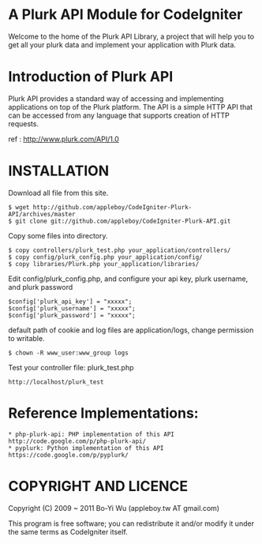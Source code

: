 A Plurk API Module for CodeIgniter
===============

Welcome to the home of the Plurk API Library, a project that will help you to get all your plurk data and implement your application with Plurk data.

Introduction of Plurk API
===============

Plurk API provides a standard way of accessing and implementing applications on top of the Plurk platform. The API is a simple HTTP API that can be accessed from any language that supports creation of HTTP requests.

ref : http://www.plurk.com/API/1.0

INSTALLATION
===============

Download all file from this site.

    $ wget http://github.com/appleboy/CodeIgniter-Plurk-API/archives/master
    $ git clone git://github.com/appleboy/CodeIgniter-Plurk-API.git

Copy some files into directory.

    $ copy controllers/plurk_test.php your_application/controllers/
    $ copy config/plurk_config.php your_application/config/
    $ copy libraries/Plurk.php your_application/libraries/

Edit config/plurk_config.php, and configure your api key, plurk username, and plurk password

    $config['plurk_api_key'] = "xxxxx";
    $config['plurk_username'] = "xxxxx";
    $config['plurk_password'] = "xxxxx";

default path of cookie and log files are application/logs, change permission to writable.

    $ chown -R www_user:www_group logs 

Test your controller file: plurk_test.php

    http://localhost/plurk_test

Reference Implementations:
===============

    * php-plurk-api: PHP implementation of this API http://code.google.com/p/php-plurk-api/
    * pyplurk: Python implementation of this API https://code.google.com/p/pyplurk/ 

COPYRIGHT AND LICENCE
===============

Copyright (C) 2009 ~ 2011 Bo-Yi Wu (appleboy.tw AT gmail.com)

This program is free software; you can redistribute it and/or modify it under the same terms as CodeIgniter itself.

